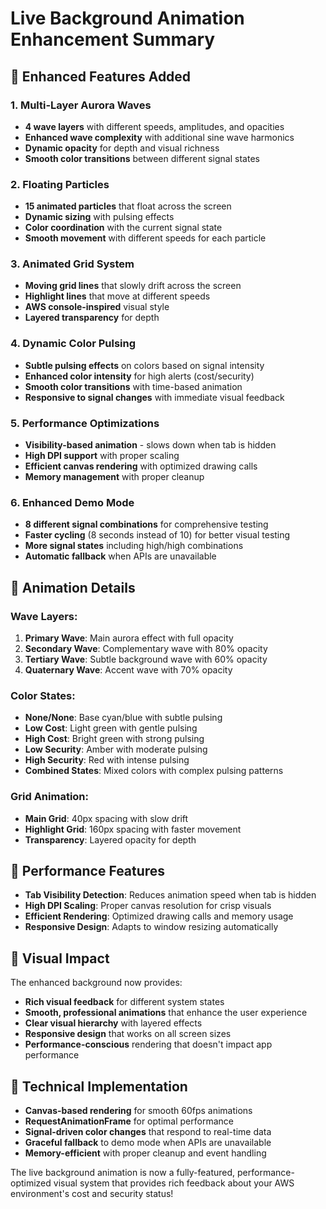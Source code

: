 # Live Background Animation Enhancement Summary

## 🎨 **Enhanced Features Added**

### 1. **Multi-Layer Aurora Waves**
- **4 wave layers** with different speeds, amplitudes, and opacities
- **Enhanced wave complexity** with additional sine wave harmonics
- **Dynamic opacity** for depth and visual richness
- **Smooth color transitions** between different signal states

### 2. **Floating Particles**
- **15 animated particles** that float across the screen
- **Dynamic sizing** with pulsing effects
- **Color coordination** with the current signal state
- **Smooth movement** with different speeds for each particle

### 3. **Animated Grid System**
- **Moving grid lines** that slowly drift across the screen
- **Highlight lines** that move at different speeds
- **AWS console-inspired** visual style
- **Layered transparency** for depth

### 4. **Dynamic Color Pulsing**
- **Subtle pulsing effects** on colors based on signal intensity
- **Enhanced color intensity** for high alerts (cost/security)
- **Smooth color transitions** with time-based animation
- **Responsive to signal changes** with immediate visual feedback

### 5. **Performance Optimizations**
- **Visibility-based animation** - slows down when tab is hidden
- **High DPI support** with proper scaling
- **Efficient canvas rendering** with optimized drawing calls
- **Memory management** with proper cleanup

### 6. **Enhanced Demo Mode**
- **8 different signal combinations** for comprehensive testing
- **Faster cycling** (8 seconds instead of 10) for better visual testing
- **More signal states** including high/high combinations
- **Automatic fallback** when APIs are unavailable

## 🌊 **Animation Details**

### Wave Layers:
1. **Primary Wave**: Main aurora effect with full opacity
2. **Secondary Wave**: Complementary wave with 80% opacity
3. **Tertiary Wave**: Subtle background wave with 60% opacity
4. **Quaternary Wave**: Accent wave with 70% opacity

### Color States:
- **None/None**: Base cyan/blue with subtle pulsing
- **Low Cost**: Light green with gentle pulsing
- **High Cost**: Bright green with strong pulsing
- **Low Security**: Amber with moderate pulsing
- **High Security**: Red with intense pulsing
- **Combined States**: Mixed colors with complex pulsing patterns

### Grid Animation:
- **Main Grid**: 40px spacing with slow drift
- **Highlight Grid**: 160px spacing with faster movement
- **Transparency**: Layered opacity for depth

## 🚀 **Performance Features**

- **Tab Visibility Detection**: Reduces animation speed when tab is hidden
- **High DPI Scaling**: Proper canvas resolution for crisp visuals
- **Efficient Rendering**: Optimized drawing calls and memory usage
- **Responsive Design**: Adapts to window resizing automatically

## 🎯 **Visual Impact**

The enhanced background now provides:
- **Rich visual feedback** for different system states
- **Smooth, professional animations** that enhance the user experience
- **Clear visual hierarchy** with layered effects
- **Responsive design** that works on all screen sizes
- **Performance-conscious** rendering that doesn't impact app performance

## 🔧 **Technical Implementation**

- **Canvas-based rendering** for smooth 60fps animations
- **RequestAnimationFrame** for optimal performance
- **Signal-driven color changes** that respond to real-time data
- **Graceful fallback** to demo mode when APIs are unavailable
- **Memory-efficient** with proper cleanup and event handling

The live background animation is now a fully-featured, performance-optimized visual system that provides rich feedback about your AWS environment's cost and security status!




